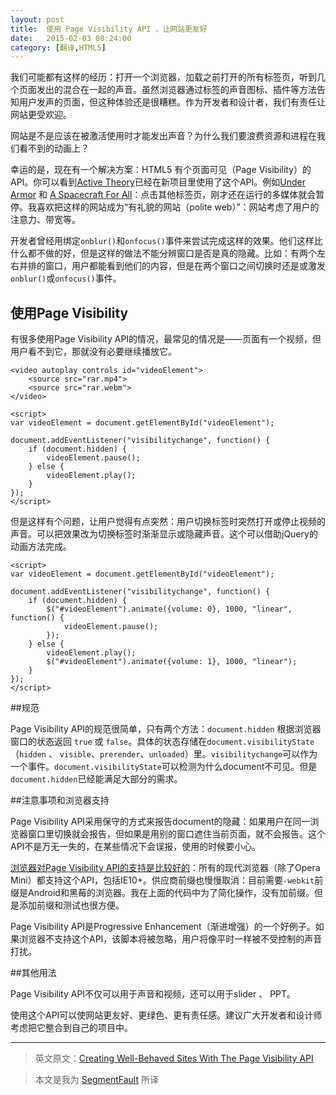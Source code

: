 ```yaml
---
layout: post
title:  使用 Page Visibility API ，让网站更友好
date:   2015-02-03 08:24:00
category: [翻译,HTML5]
---
```

我们可能都有这样的经历：打开一个浏览器，加载之前打开的所有标签页，听到几个页面发出的混合在一起的声音。虽然浏览器通过标签的声音图标、插件等方法告知用户发声的页面，但这种体验还是很糟糕。作为开发者和设计者，我们有责任让网站更受欢迎。

网站是不是应该在被激活使用时才能发出声音？为什么我们要浪费资源和进程在我们看不到的动画上？

幸运的是，现在有一个解决方案：HTML5 有个页面可见（Page Visibility）的API。你可以看到[Active Theory](http://activetheory.net/)已经在新项目里使用了这个API。例如[Under Armor][3] 和 [A Spacecraft For All][4]：点击其他标签页，刚才还在运行的多媒体就会暂停。我喜欢把这样的网站成为“有礼貌的网站（polite web）”：网站考虑了用户的注意力、带宽等。


<!--more-->

开发者曾经用绑定`onblur()`和`onfocus()`事件来尝试完成这样的效果。他们这样比什么都不做的好，但是这样的做法不能分辨窗口是否是真的隐藏。比如：有两个左右并排的窗口，用户都能看到他们的内容，但是在两个窗口之间切换时还是或激发`onblur()`或`onfocus()`事件。

## 使用Page Visibility

有很多使用Page Visibility API的情况，最常见的情况是——页面有一个视频，但用户看不到它，那就没有必要继续播放它。

    <video autoplay controls id="videoElement">
    	<source src="rar.mp4">
    	<source src="rar.webm">
    </video>
    
    <script>
    var videoElement = document.getElementById("videoElement");
    
    document.addEventListener("visibilitychange", function() {
        if (document.hidden) {     
            videoElement.pause();  
        } else {
            videoElement.play();   
        } 
    });
    </script>

但是这样有个问题，让用户觉得有点突然：用户切换标签时突然打开或停止视频的声音。可以把效果改为切换标签时渐渐显示或隐藏声音。这个可以借助jQuery的动画方法完成。

    <script>
    var videoElement = document.getElementById("videoElement");
    
    document.addEventListener("visibilitychange", function() {
        if (document.hidden) {     
            $("#videoElement").animate({volume: 0}, 1000, "linear", function() {
                videoElement.pause();
            });
        } else {
            videoElement.play();  
            $("#videoElement").animate({volume: 1}, 1000, "linear");
        } 
    });
    </script>

##规范

Page Visibility API的规范很简单，只有两个方法：`document.hidden` 根据浏览器窗口的状态返回 `true` 或 `false`。具体的状态存储在`document.visibilityState`（`hidden` 、 `visible`、`prerender`、`unloaded`）里。`visibilitychange`可以作为一个事件。`document.visibilityState`可以检测为什么document不可见。但是`document.hidden`已经能满足大部分的需求。

##注意事项和浏览器支持

Page Visibility API采用保守的方式来报告document的隐藏：如果用户在同一浏览器窗口里切换就会报告，但如果是用别的窗口遮住当前页面，就不会报告。这个API不是万无一失的，在某些情况下会误报，使用的时候要小心。

[浏览器对Page Visibility API的支持是比较好的][5]：所有的现代浏览器（除了Opera Mini）都支持这个API，包括IE10+。供应商前缀也慢慢取消：目前需要`-webkit`前缀是Android和黑莓的浏览器。我在上面的代码中为了简化操作，没有加前缀。但是添加前缀和测试也很方便。

Page Visibility API是Progressive Enhancement（渐进增强）的一个好例子。如果浏览器不支持这个API，该脚本将被忽略，用户将像平时一样被不受控制的声音打扰。

##其他用法

Page Visibility API不仅可以用于声音和视频，还可以用于slider 、 PPT。

使用这个API可以使网站更友好、更绿色、更有责任感。建议广大开发者和设计师考虑把它整合到自己的项目中。

---

> 英文原文：[Creating Well-Behaved Sites With The Page Visibility API][6]

> 本文是我为 [SegmentFault][7] 所译

  [1]: http://gisele.underarmour.com/
  [2]: http://spacecraftforall.com/
  [3]: http://gisele.underarmour.com/
  [4]: http://spacecraftforall.com/
  [5]: http://caniuse.com/#feat=pagevisibility
  [6]: http://www.smashingmagazine.com/2015/01/20/creating-sites-with-the-page-visibility-api/
  [7]: http://segmentfault.com/blog/news/1190000002531702

